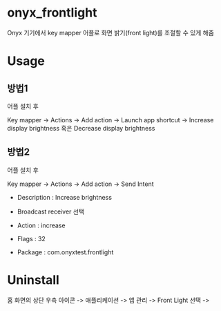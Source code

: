 # onyx_frontlight

Onyx 기기에서 key mapper 어플로 화면 밝기(front light)를 조절할 수 있게 해줌

# Usage

## 방법1

어플 설치 후

Key mapper -> Actions -> Add action -> Launch app shortcut -> Increase display brightness 혹은 Decrease display brightness

## 방법2

어플 설치 후

Key mapper -> Actions -> Add action -> Send Intent


 - Description : Increase brightness

 - Broadcast receiver 선택

 - Action : increase

 - Flags : 32

 - Package : com.onyxtest.frontlight

# Uninstall

홈 화면의 상단 우측 아이콘 -> 애플리케이션 -> 앱 관리 -> Front Light 선택 -> 
